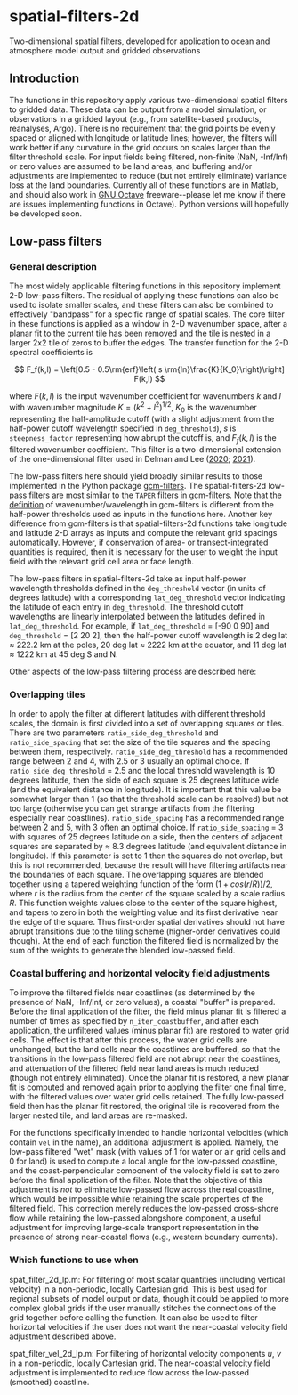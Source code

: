 # spatial-filters-2d
Two-dimensional spatial filters, developed for application to ocean and atmosphere model output and gridded observations

## Introduction
The functions in this repository apply various two-dimensional spatial filters to gridded data. These data can be output from a model simulation, or observations in a gridded layout (e.g., from satellite-based products, reanalyses, Argo). There is no requirement that the grid points be evenly spaced or aligned with longitude or latitude lines; however, the filters will work better if any curvature in the grid occurs on scales larger than the filter threshold scale. For input fields being filtered, non-finite (NaN, -Inf/Inf) or zero values are assumed to be land areas, and buffering and/or adjustments are implemented to reduce (but not entirely eliminate) variance loss at the land boundaries. Currently all of these functions are in Matlab, and should also work in [GNU Octave](https://octave.org) freeware--please let me know if there are issues implementing functions in Octave). Python versions will hopefully be developed soon.

## Low-pass filters

### General description
The most widely applicable filtering functions in this repository implement 2-D low-pass filters. The residual of applying these functions can also be used to isolate smaller scales, and these filters can also be combined to effectively "bandpass" for a specific range of spatial scales. The core filter in these functions is applied as a window in 2-D wavenumber space, after a planar fit to the current tile has been removed and the tile is nested in a larger 2x2 tile of zeros to buffer the edges. The transfer function for the 2-D spectral coefficients is

$$
F_f(k,l) = \left[0.5 - 0.5\rm{erf}\left( s \rm{ln}\frac{K}{K_0}\right)\right] F(k,l)
$$

where $F(k,l)$ is the input wavenumber coefficient for wavenumbers $k$ and $l$ with wavenumber magnitude $K = (k^2 + l^2)^{1/2}$, $K_0$ is the wavenumber representing the half-amplitude cutoff (with a slight adjustment from the half-power cutoff wavelength specified in `deg_threshold`), $s$ is `steepness_factor` representing how abrupt the cutoff is, and $F_f(k,l)$ is the filtered wavenumber coefficient. This filter is a two-dimensional extension of the one-dimensional filter used in Delman and Lee ([2020](https://doi.org/10.5194/os-16-979-2020); [2021](https://doi.org/10.5194/os-17-1031-2021)).

The low-pass filters here should yield broadly similar results to those implemented in the Python package [gcm-filters](https://github.com/ocean-eddy-cpt/gcm-filters). The spatial-filters-2d low-pass filters are most similar to the `TAPER` filters in gcm-filters. Note that the [definition](https://gcm-filters.readthedocs.io/en/latest/theory.html) of wavenumber/wavelength in gcm-filters is different from the half-power thresholds used as inputs in the functions here. Another key difference from gcm-filters is that spatial-filters-2d functions take longitude and latitude 2-D arrays as inputs and compute the relevant grid spacings automatically. However, if conservation of area- or transect-integrated quantities is required, then it is necessary for the user to weight the input field with the relevant grid cell area or face length.

The low-pass filters in spatial-filters-2d take as input half-power wavelength thresholds defined in the `deg_threshold` vector (in units of degrees latitude) with a corresponding `lat_deg_threshold` vector indicating the latitude of each entry in `deg_threshold`. The threshold cutoff wavelengths are linearly interpolated between the latitudes defined in `lat_deg_threshold`. For example, if `lat_deg_threshold` = [-90 0 90] and `deg_threshold` = [2 20 2], then the half-power cutoff wavelength is 2 deg lat $\approx$ 222.2 km at the poles, 20 deg lat $\approx$ 2222 km at the equator, and 11 deg lat $\approx$ 1222 km at 45 deg S and N.

Other aspects of the low-pass filtering process are described here:

### Overlapping tiles
In order to apply the filter at different latitudes with different threshold scales, the domain is first divided into a set of overlapping squares or tiles.  There are two parameters `ratio_side_deg_threshold` and `ratio_side_spacing` that set the size of the tile squares and the spacing between them, respectively. `ratio_side_deg_threshold` has a recommended range between 2 and 4, with 2.5 or 3 usually an optimal choice. If `ratio_side_deg_threshold` = 2.5 and the local threshold wavelength is 10 degrees latitude, then the side of each square is 25 degrees latitude wide (and the equivalent distance in longitude).  It is important that this value be somewhat larger than 1 (so that the threshold scale can be resolved) but not too large (otherwise you can get strange artifacts from the filtering especially near coastlines). `ratio_side_spacing` has a recommended range between 2 and 5, with 3 often an optimal choice. If `ratio_side_spacing` = 3 with squares of 25 degrees latitude on a side, then the centers of adjacent squares are separated by $\approx$ 8.3 degrees latitude (and equivalent distance in longitude). If this parameter is set to 1 then the squares do not overlap, but this is not recommended, because the result will have filtering artifacts near the boundaries of each square. The overlapping squares are blended together using a tapered weighting function of the form $(1 + cos(r/R))/2$, where $r$ is the radius from the center of the square scaled by a scale radius $R$. This function weights values close to the center of the square highest, and tapers to zero in both the weighting value and its first derivative near the edge of the square. Thus first-order spatial derivatives should not have abrupt transitions due to the tiling scheme (higher-order derivatives could though). At the end of each function the filtered field is normalized by the sum of the weights to generate the blended low-passed field.

### Coastal buffering and horizontal velocity field adjustments
To improve the filtered fields near coastlines (as determined by the presence of NaN, -Inf/Inf, or zero values), a coastal "buffer" is prepared. Before the final application of the filter, the field minus planar fit is filtered a number of times as specified by `n_iter_coastbuffer`, and after each application, the unfiltered values (minus planar fit) are restored to water grid cells. The effect is that after this process, the water grid cells are unchanged, but the land cells near the coastlines are buffered, so that the transitions in the low-pass filtered field are not abrupt near the coastlines, and attenuation of the filtered field near land areas is much reduced (though not entirely eliminated). Once the planar fit is restored, a new planar fit is computed and removed again prior to applying the filter one final time, with the filtered values over water grid cells retained. The fully low-passed field then has the planar fit restored, the original tile is recovered from the larger nested tile, and land areas are re-masked.

For the functions specifically intended to handle horizontal velocities (which contain `vel` in the name), an additional adjustment is applied. Namely, the low-pass filtered "wet" mask (with values of 1 for water or air grid cells and 0 for land) is used to compute a local angle for the low-passed coastline, and the coast-perpendicular component of the velocity field is set to zero before the final application of the filter. Note that the objective of this adjustment is *not* to eliminate low-passed flow across the real coastline, which would be impossible while retaining the scale properties of the filtered field. This correction merely reduces the low-passed cross-shore flow while retaining the low-passed alongshore component, a useful adjustment for improving large-scale transport representation in the presence of strong near-coastal flows (e.g., western boundary currents).

### Which functions to use when
spat_filter_2d_lp.m: For filtering of most scalar quantities (including vertical velocity) in a non-periodic, locally Cartesian grid. This is best used for regional subsets of model output or data, though it could be applied to more complex global grids if the user manually stitches the connections of the grid together before calling the function. It can also be used to filter horizontal velocities if the user does not want the near-coastal velocity field adjustment described above.

spat_filter_vel_2d_lp.m: For filtering of horizontal velocity components $u$, $v$ in a non-periodic, locally Cartesian grid. The near-coastal velocity field adjustment is implemented to reduce flow across the low-passed (smoothed) coastline.
